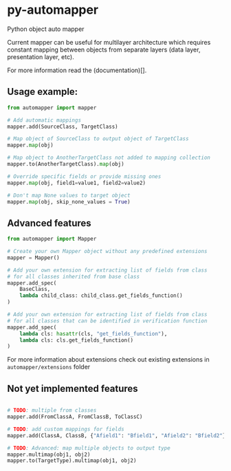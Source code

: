 # py-automapper
Python object auto mapper

Current mapper can be useful for multilayer architecture which requires constant mapping between objects from separate layers (data layer, presentation layer, etc).

For more information read the (documentation)[].

## Usage example:
```python
from automapper import mapper

# Add automatic mappings
mapper.add(SourceClass, TargetClass)

# Map object of SourceClass to output object of TargetClass
mapper.map(obj)

# Map object to AnotherTargetClass not added to mapping collection
mapper.to(AnotherTargetClass).map(obj)

# Override specific fields or provide missing ones
mapper.map(obj, field1=value1, field2=value2)

# Don't map None values to target object
mapper.map(obj, skip_none_values = True)
```

## Advanced features
```python
from automapper import Mapper

# Create your own Mapper object without any predefined extensions
mapper = Mapper()

# Add your own extension for extracting list of fields from class
# for all classes inherited from base class
mapper.add_spec(
    BaseClass,
    lambda child_class: child_class.get_fields_function()
)

# Add your own extension for extracting list of fields from class
# for all classes that can be identified in verification function
mapper.add_spec(
    lambda cls: hasattr(cls, "get_fields_function"),
    lambda cls: cls.get_fields_function()
)
```
For more information about extensions check out existing extensions in `automapper/extensions` folder

## Not yet implemented features
```python

# TODO: multiple from classes
mapper.add(FromClassA, FromClassB, ToClassC)

# TODO: add custom mappings for fields
mapper.add(ClassA, ClassB, {"Afield1": "Bfield1", "Afield2": "Bfield2"})

# TODO: Advanced: map multiple objects to output type
mapper.multimap(obj1, obj2)
mapper.to(TargetType).multimap(obj1, obj2)
```